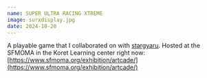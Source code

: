 ```yaml
---
name: SUPER ULTRA RACING XTREME
image: surxdisplay.jpg
date: 2024-10-20
---
```


A playable game that I collaborated on with [stargyaru](https://annalivia.xyz/). Hosted at the SFMOMA in the Koret Learning center right now: [https://www.sfmoma.org/exhibition/artcade/](https://www.sfmoma.org/exhibition/artcade/)


